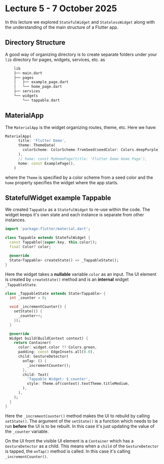 # Lecture 5 - 7 October 2025

In this lecture we explored `StatefulWidget` and `StatelessWidget` along with the understanding of the main structure of a Flutter app.

## Directory Structure

A good way of organizing directory is to create separate folders under your `lib` directory for pages, widgets, services, etc. as
```zsh
    lib
    ├── main.dart
    ├── pages
    │   ├── example_page.dart
    │   └── home_page.dart
    ├── services
    └── widgets
        └── tappable.dart
```

## MaterialApp

The `MaterialApp` is the widget organizing routes, theme, etc. Here we have:
```dart
MaterialApp(
      title: 'Flutter Demo',
      theme: ThemeData(
        colorScheme: ColorScheme.fromSeed(seedColor: Colors.deepPurple),
      ),
      // home: const MyHomePage(title: 'Flutter Demo Home Page'),
      home: const ExamplePage(),
    )
```
where the `Theme` is specified by a color scheme from a seed color and the `home` property specifies the widget where the app starts. 

## StatefulWidget example Tappable

We created `Tappable` as a `StatefulWidget` to re-use within the code. The widget keeps it's own state and each instance is separate from other instances.

```dart
import 'package:flutter/material.dart';

class Tappable extends StatefulWidget {
  const Tappable({super.key, this.color});
  final Color? color;

  @override
  State<Tappable> createState() => _TappableState();
}
```
Here the widget takes a **nullable** variable `color` as an input. The UI element is created by `createState()` method and is an **internal** widget `_TappableState`.

```dart
class _TappableState extends State<Tappable> {
  int _counter = 0;

  void _incrementCounter() {
    setState(() {
      _counter++;
    });
  }

  @override
  Widget build(BuildContext context) {
    return Container(
      color: widget.color ?? Colors.green,
      padding: const EdgeInsets.all(8.0),
      child: GestureDetector(
        onTap: () {
          _incrementCounter();
        },
        child: Text(
          'Tappable Widget: $_counter',
          style: Theme.of(context).textTheme.titleMedium,
        ),
      ),
    );
  }
}
```
Here the `_incrementCounter()` method makes the UI to rebuild by calling `setState()`. The argument of the `setState()` is a function which needs to be run **before** the UI is to be rebuilt. In this case it's just updating the value of the `_counter` variable.

On the UI front the visible UI element is a `Container` which has a `GestureDetector` as a child. This means when a `child` of the `GestureDetector` is tapped, the `onTap()` method is called. In this case it's calling `_incrementCounter()`.

